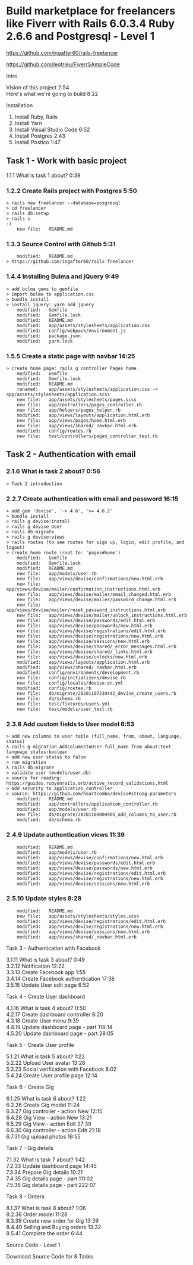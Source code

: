 # Build marketplace for freelancers like Fiverr with Rails 6.0.3.4 Ruby 2.6.6 and Postgresql - Level 1

https://github.com/ingafter60/rails-freelancer

https://github.com/leotrieu/FiverrSAmpleCode

Intro

Vision of this project 2:54  
Here's what we're going to build 8:22

Installation

1. Install Ruby, Rails
2. Install Yarn
3. Install Visual Studio Code 6:52
4. Install Postgres 2:43
5. Install Postico 1:47

## Task 1 - Work with basic project

1.1.1 What is task 1 about? 0:39

### 1.2.2 Create Rails project with Postgres 5:50

    > rails new freelancer --database=posgresql
    > cd freelancer
    > rails db:setup
    > rails s
    :)
        new file:   README.md

### 1.3.3 Source Control with Github 5:31

        modified:   README.md
    > https://github.com/ingafter60/rails-freelancer

### 1.4.4 Installing Bulma and jQuery 9:49

    > add bulma gems to gemfile
    > import bulma to application.css
    > bundle install
    > install jquery: yarn add jquery
        modified:   Gemfile
        modified:   Gemfile.lock
        modified:   README.md
        modified:   app/assets/stylesheets/application.css
        modified:   config/webpack/environment.js
        modified:   package.json
        modified:   yarn.lock

### 1.5.5 Create a static page with navbar 14:25

    > create home page: rails g controller Pages home
        modified:   Gemfile
        modified:   Gemfile.lock
        modified:   README.md
        renamed:    app/assets/stylesheets/application.css -> app/assets/stylesheets/application.scss
        new file:   app/assets/stylesheets/pages.scss
        new file:   app/controllers/pages_controller.rb
        new file:   app/helpers/pages_helper.rb
        modified:   app/views/layouts/application.html.erb
        new file:   app/views/pages/home.html.erb
        new file:   app/views/shared/_navbar.html.erb
        modified:   config/routes.rb
        new file:   test/controllers/pages_controller_test.rb

## Task 2 - Authentication with email

### 2.1.6 What is task 2 about? 0:56

    > Task 2 introduction

### 2.2.7 Create authentication with email and password 16:15

    > add gem 'devise', '~> 4.6', '>= 4.6.2'
    > bundle install
    > rails g devise:install
    > rails g devise User
    > rails db:migrate
    > rails g devise:views
    > rails routes (to see routes for sign up, login, edit profile, and logout)
    > create home route (root to: 'pages#home')
        modified:   Gemfile
        modified:   Gemfile.lock
        modified:   README.md
        new file:   app/models/user.rb
        new file:   app/views/devise/confirmations/new.html.erb
        new file:   app/views/devise/mailer/confirmation_instructions.html.erb
        new file:   app/views/devise/mailer/email_changed.html.erb
        new file:   app/views/devise/mailer/password_change.html.erb
        new file:   app/views/devise/mailer/reset_password_instructions.html.erb
        new file:   app/views/devise/mailer/unlock_instructions.html.erb
        new file:   app/views/devise/passwords/edit.html.erb
        new file:   app/views/devise/passwords/new.html.erb
        new file:   app/views/devise/registrations/edit.html.erb
        new file:   app/views/devise/registrations/new.html.erb
        new file:   app/views/devise/sessions/new.html.erb
        new file:   app/views/devise/shared/_error_messages.html.erb
        new file:   app/views/devise/shared/_links.html.erb
        new file:   app/views/devise/unlocks/new.html.erb
        modified:   app/views/layouts/application.html.erb
        modified:   app/views/shared/_navbar.html.erb
        modified:   config/environments/development.rb
        new file:   config/initializers/devise.rb
        new file:   config/locales/devise.en.yml
        modified:   config/routes.rb
        new file:   db/migrate/20201107234442_devise_create_users.rb
        new file:   db/schema.rb
        new file:   test/fixtures/users.yml
        new file:   test/models/user_test.rb

### 2.3.8 Add custom fields to User model 6:53

    > add new columns to user table (full_name, from, about, language, status)
    λ rails g migration AddColumnsToUser full_name from about:text language status:boolean
    > add new user status to false
    > run migration
    λ rails db:migrate
    > validate user (models/user.db)
    > source for reading: https://guides.rubyonrails.orb/active_record_validations.html
    > add security to application_controller
    > source: https://github.com/heartcombo/devise#strong-parameters
        modified:   README.md
        modified:   app/controllers/application_controller.rb
        modified:   app/models/user.rb
        new file:   db/migrate/20201108004905_add_columns_to_user.rb
        modified:   db/schema.rb

### 2.4.9 Update authentication views 11:39

        modified:   README.md
        modified:   app/models/user.rb
        modified:   app/views/devise/confirmations/new.html.erb
        modified:   app/views/devise/passwords/edit.html.erb
        modified:   app/views/devise/passwords/new.html.erb
        modified:   app/views/devise/registrations/edit.html.erb
        modified:   app/views/devise/registrations/new.html.erb
        modified:   app/views/devise/sessions/new.html.erb

### 2.5.10 Update styles 8:28

        modified:   README.md
        new file:   app/assets/stylesheets/styles.scss
        modified:   app/views/devise/registrations/edit.html.erb
        modified:   app/views/devise/registrations/new.html.erb
        modified:   app/views/devise/sessions/new.html.erb
        modified:   app/views/shared/_navbar.html.erb

Task 3 - Authentication with Facebook

3.1.11 What is task 3 about? 0:49  
3.2.12 Notification 12:22  
3.3.13 Create Facebook app 1:55  
3.4.14 Create Facebook authentication 17:38  
3.5.15 Update User edit page 6:52

Task 4 - Create User dashboard

4.1.16 What is task 4 about? 0:50  
4.2.17 Create dashboard controller 8:20  
4.3.18 Create User menu 9:39  
4.4.19 Update dashboard page - part 118:14  
4.5.20 Update dashboard page - part 28:05

Task 5 - Create User profile

5.1.21 What is task 5 about? 1:22  
5.2.22 Upload User avatar 13:28  
5.3.23 Social verification with Facebook 8:02  
5.4.24 Create User profile page 12:14

Task 6 - Create Gig

6.1.25 What is task 6 about? 1:22  
6.2.26 Create Gig model 11:24  
6.3.27 Gig controller - action New 12:15  
6.4.28 Gig View - action New 13:21  
6.5.29 Gig View - action Edit 27:39  
6.6.30 Gig controller - action Edit 21:18  
6.7.31 Gig upload photos 16:55

Task 7 - Gig details

7.1.32 What is task 7 about? 1:42  
7.2.33 Update dashboard page 14:45  
7.3.34 Prepare Gig details 10:21  
7.4.35 Gig details page - part 111:02  
7.5.36 Gig details page - part 222:07

Task 8 - Orders

8.1.37 What is task 8 about? 1:06  
8.2.38 Order model 11:28  
8.3.39 Create new order for Gig 13:39  
8.4.40 Selling and Buying orders 13:32  
8.5.41 Complete the order 6:44

Source Code - Level 1

Download Source Code for 8 Tasks
